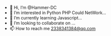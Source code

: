 - 👋 Hi, I’m @Hammer-DC
- 👀 I’m interested in Python PHP Could NetWork...
- 🌱 I’m currently learning  Javascript...
- 💞️ I’m looking to collaborate on ...
- 📫 How to reach me 2338341384@qq.com

<!---
Network-Joker/Network-Joker is a ✨ special ✨ repository because its `README.md` (this file) appears on your GitHub profile.
You can click the Preview link to take a look at your changes.
--->
